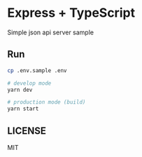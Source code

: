 # Express + TypeScript

Simple json api server sample

## Run

```bash
cp .env.sample .env

# develop mode
yarn dev

# production mode (build)
yarn start
```

## LICENSE

MIT